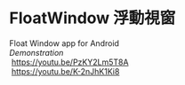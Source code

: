 # FloatWindow 浮動視窗
Float Window app for Android\
*Demonstration*\
  https://youtu.be/PzKY2Lm5T8A \
  https://youtu.be/K-2nJhK1Ki8

